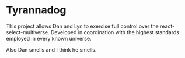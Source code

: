 # Tyrannadog

This project allows Dan and Lyn to exercise full control over the react-select-multiverse. Developed in coordination with the highest standards employed in every known universe.

Also Dan smells and I think he smells.
